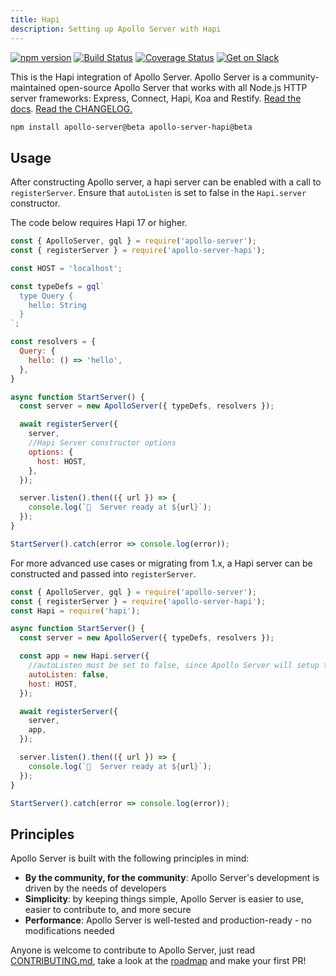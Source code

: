 ```yaml
---
title: Hapi
description: Setting up Apollo Server with Hapi
---
```


[![npm version](https://badge.fury.io/js/apollo-server-core.svg)](https://badge.fury.io/js/apollo-server-core) [![Build Status](https://circleci.com/gh/apollographql/apollo-cache-control-js.svg?style=svg)](https://circleci.com/gh/apollographql/apollo-cache-control-js) [![Coverage Status](https://coveralls.io/repos/github/apollographql/apollo-server/badge.svg?branch=master)](https://coveralls.io/github/apollographql/apollo-server?branch=master) [![Get on Slack](https://img.shields.io/badge/slack-join-orange.svg)](https://www.apollographql.com/#slack)

This is the Hapi integration of Apollo Server. Apollo Server is a community-maintained open-source Apollo Server that works with all Node.js HTTP server frameworks: Express, Connect, Hapi, Koa and Restify. [Read the docs](https://www.apollographql.com/docs/apollo-server/). [Read the CHANGELOG.](https://github.com/apollographql/apollo-server/blob/master/CHANGELOG.md)

```sh
npm install apollo-server@beta apollo-server-hapi@beta
```

## Usage

After constructing Apollo server, a hapi server can be enabled with a call to `registerServer`. Ensure that `autoListen` is set to false in the `Hapi.server` constructor.

The code below requires Hapi 17 or higher.

```js
const { ApolloServer, gql } = require('apollo-server');
const { registerServer } = require('apollo-server-hapi');

const HOST = 'localhost';

const typeDefs = gql`
  type Query {
    hello: String
  }
`;

const resolvers = {
  Query: {
    hello: () => 'hello',
  },
}

async function StartServer() {
  const server = new ApolloServer({ typeDefs, resolvers });

  await registerServer({
    server,
    //Hapi Server constructor options
    options: {
      host: HOST,
    },
  });

  server.listen().then(({ url }) => {
    console.log(`🚀  Server ready at ${url}`);
  });
}

StartServer().catch(error => console.log(error));
```

For more advanced use cases or migrating from 1.x, a Hapi server can be constructed and passed into `registerServer`.

```js
const { ApolloServer, gql } = require('apollo-server');
const { registerServer } = require('apollo-server-hapi');
const Hapi = require('hapi');

async function StartServer() {
  const server = new ApolloServer({ typeDefs, resolvers });

  const app = new Hapi.server({
    //autoListen must be set to false, since Apollo Server will setup the listener
    autoListen: false,
    host: HOST,
  });

  await registerServer({
    server,
    app,
  });

  server.listen().then(({ url }) => {
    console.log(`🚀  Server ready at ${url}`);
  });
}

StartServer().catch(error => console.log(error));
```

## Principles

Apollo Server is built with the following principles in mind:

* **By the community, for the community**: Apollo Server's development is driven by the needs of developers
* **Simplicity**: by keeping things simple, Apollo Server is easier to use, easier to contribute to, and more secure
* **Performance**: Apollo Server is well-tested and production-ready - no modifications needed

Anyone is welcome to contribute to Apollo Server, just read [CONTRIBUTING.md](https://github.com/apollographql/apollo-server/blob/master/CONTRIBUTING.md), take a look at the [roadmap](https://github.com/apollographql/apollo-server/blob/master/ROADMAP.md) and make your first PR!
